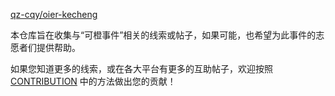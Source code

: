 [qz-cqy/oier-kecheng](https://github.com/qz-cqy/oier-kecheng)

本仓库旨在收集与“可橙事件”相关的线索或帖子，如果可能，也希望为此事件的志愿者们提供帮助。

如果您知道更多的线索，或在各大平台有更多的互助帖子，欢迎按照 [CONTRIBUTION](https://github.com/qz-cqy/oier-kecheng/blob/master/CONTRIBUTION) 中的方法做出您的贡献！